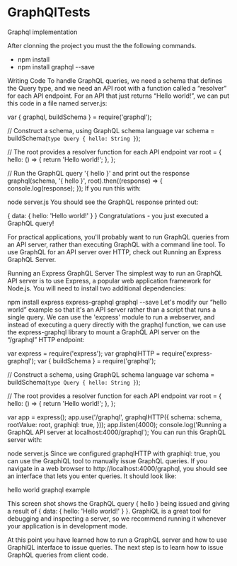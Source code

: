 # GraphQlTests
Graphql implementation


After clonning the project you must the the following commands.

* npm install 
* npm install graphql --save

Writing Code 
To handle GraphQL queries, we need a schema that defines the Query type, and we need an API root with a function called a “resolver” for each API endpoint. For an API that just returns “Hello world!”, we can put this code in a file named server.js:

var { graphql, buildSchema } = require('graphql');

// Construct a schema, using GraphQL schema language
var schema = buildSchema(`
  type Query {
    hello: String
  }
`);

// The root provides a resolver function for each API endpoint
var root = {
  hello: () => {
    return 'Hello world!';
  },
};

// Run the GraphQL query '{ hello }' and print out the response
graphql(schema, '{ hello }', root).then((response) => {
  console.log(response);
});
If you run this with:

node server.js
You should see the GraphQL response printed out:

{ data: { hello: 'Hello world!' } }
Congratulations - you just executed a GraphQL query!

For practical applications, you'll probably want to run GraphQL queries from an API server, rather than executing GraphQL with a command line tool. To use GraphQL for an API server over HTTP, check out Running an Express GraphQL Server.


Running an Express GraphQL Server
The simplest way to run an GraphQL API server is to use Express, a popular web application framework for Node.js. You will need to install two additional dependencies:

npm install express express-graphql graphql --save
Let's modify our “hello world” example so that it's an API server rather than a script that runs a single query. We can use the 'express' module to run a webserver, and instead of executing a query directly with the graphql function, we can use the express-graphql library to mount a GraphQL API server on the “/graphql” HTTP endpoint:

var express = require('express');
var graphqlHTTP = require('express-graphql');
var { buildSchema } = require('graphql');

// Construct a schema, using GraphQL schema language
var schema = buildSchema(`
  type Query {
    hello: String
  }
`);

// The root provides a resolver function for each API endpoint
var root = {
  hello: () => {
    return 'Hello world!';
  },
};

var app = express();
app.use('/graphql', graphqlHTTP({
  schema: schema,
  rootValue: root,
  graphiql: true,
}));
app.listen(4000);
console.log('Running a GraphQL API server at localhost:4000/graphql');
You can run this GraphQL server with:

node server.js
Since we configured graphqlHTTP with graphiql: true, you can use the GraphiQL tool to manually issue GraphQL queries. If you navigate in a web browser to http://localhost:4000/graphql, you should see an interface that lets you enter queries. It should look like:

hello world graphql example

This screen shot shows the GraphQL query { hello } being issued and giving a result of { data: { hello: 'Hello world!' } }. GraphiQL is a great tool for debugging and inspecting a server, so we recommend running it whenever your application is in development mode.

At this point you have learned how to run a GraphQL server and how to use GraphiQL interface to issue queries. The next step is to learn how to issue GraphQL queries from client code.
